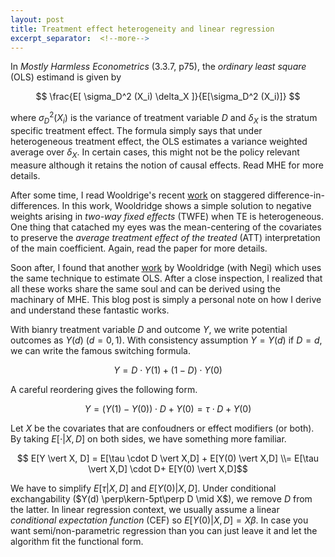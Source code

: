 ```yaml
---
layout: post
title: Treatment effect heterogeneity and linear regression
excerpt_separator:  <!--more-->
---
```


In _Mostly Harmless Econometrics_ (3.3.7, p75), the _ordinary least square_ (OLS) estimand is given by

$$
\frac{E[ \sigma_D^2 (X_i) \delta_X ]}{E[\sigma_D^2 (X_i)]}
$$

where $\sigma_D^2(X_i)$ is the variance of treatment variable $D$ and $\delta_X$ is the stratum specific treatment effect.
The formula simply says that under heterogeneous treatment effect, the OLS estimates a variance weighted average over $\delta_X$.
In certain cases, this might not be the policy relevant measure although it retains the notion of causal effects.
Read MHE for more details.

After some time, I read Wooldrige's recent [work](https://papers.ssrn.com/sol3/papers.cfm?abstract_id=3906345) on staggered difference-in-differences.
In this work, Wooldridge shows a simple solution to negative weights arising in _two-way fixed effects_ (TWFE) when TE is heterogeneous.
One thing that catached my eyes was the mean-centering of the covariates to preserve the _average treatment effect of the treated_ (ATT) interpretation of the main coefficient.
Again, read the paper for more details.

Soon after, I found that another [work](https://www.tandfonline.com/doi/abs/10.1080/07474938.2020.1824732?journalCode=lecr20) by Wooldridge (with Negi) which uses the same technique to estimate OLS.
After a close inspection, I realized that all these works share the same soul and can be derived using the machinary of MHE.
This blog post is simply a personal note on how I derive and understand these fantastic works.

With bianry treatment variable $D$ and outcome $Y$, we write potential outcomes as $Y(d)$ ($d=0,1$).
With consistency assumption $Y = Y(d)$ if $D=d$, we can write the famous switching formula.

$$ Y = D \cdot Y(1) + (1-D) \cdot Y(0) $$

A careful reordering gives the following form.

$$ Y = (Y(1) - Y(0)) \cdot D + Y(0) = \tau \cdot D + Y(0) $$

Let $X$ be the covariates that are confoudners or effect modifiers (or both).
By taking $E[\cdot \vert X, D]$ on both sides, we have something more familiar.

$$ E[Y \vert X, D] = E[\tau \cdot D \vert X,D] + E[Y(0) \vert X,D]  \\=  E[\tau \vert X,D] \cdot D+ E[Y(0) \vert X,D]$$

We have to simplify $E[\tau \vert X,D]$ and $E[Y(0) \vert X,D]$.
Under conditional exchangability ($Y(d) \perp\kern-5pt\perp D \mid X$), we remove $D$ from the latter. 
In linear regression context, we usually assume a linear _conditional expectation function_ (CEF) so $E[Y(0) \vert X,D] = X\beta$.
In case you want semi/non-parametric regression than you can just leave it and let the algorithm fit the functional form.





